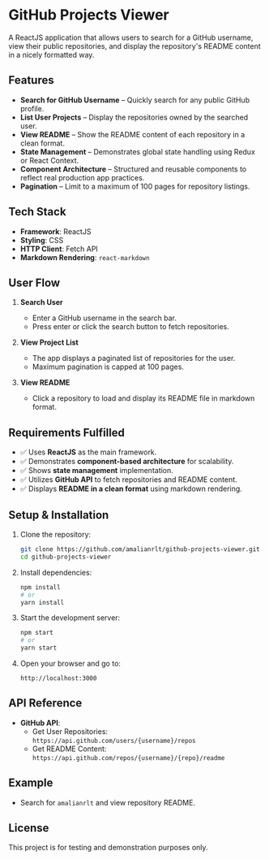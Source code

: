 # GitHub Projects Viewer

A ReactJS application that allows users to search for a GitHub username, view their public repositories, and display the repository's README content in a nicely formatted way.

## Features

- **Search for GitHub Username** – Quickly search for any public GitHub profile.
- **List User Projects** – Display the repositories owned by the searched user.
- **View README** – Show the README content of each repository in a clean format.
- **State Management** – Demonstrates global state handling using Redux or React Context.
- **Component Architecture** – Structured and reusable components to reflect real production app practices.
- **Pagination** – Limit to a maximum of 100 pages for repository listings.

## Tech Stack

- **Framework**: ReactJS
- **Styling**: CSS
- **HTTP Client**: Fetch API
- **Markdown Rendering**: `react-markdown`

## User Flow

1. **Search User**
   - Enter a GitHub username in the search bar.
   - Press enter or click the search button to fetch repositories.

2. **View Project List**
   - The app displays a paginated list of repositories for the user.
   - Maximum pagination is capped at 100 pages.

3. **View README**
   - Click a repository to load and display its README file in markdown format.

## Requirements Fulfilled

- ✅ Uses **ReactJS** as the main framework.
- ✅ Demonstrates **component-based architecture** for scalability.
- ✅ Shows **state management** implementation.
- ✅ Utilizes **GitHub API** to fetch repositories and README content.
- ✅ Displays **README in a clean format** using markdown rendering.

## Setup & Installation

1. Clone the repository:
   ```bash
   git clone https://github.com/amalianrlt/github-projects-viewer.git
   cd github-projects-viewer
   ```

2. Install dependencies:
   ```bash
   npm install
   # or
   yarn install
   ```

3. Start the development server:
   ```bash
   npm start
   # or
   yarn start
   ```

4. Open your browser and go to:
   ```
   http://localhost:3000
   ```

## API Reference

- **GitHub API**:
  - Get User Repositories: `https://api.github.com/users/{username}/repos`
  - Get README Content: `https://api.github.com/repos/{username}/{repo}/readme`

## Example

- Search for `amalianrlt` and view repository README.

## License

This project is for testing and demonstration purposes only.
